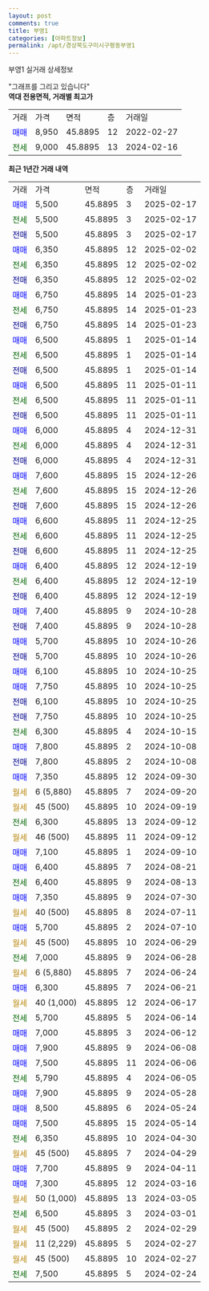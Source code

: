 ```yaml
---
layout: post
comments: true
title: 부영1
categories: [아파트정보]
permalink: /apt/경상북도구미시구평동부영1
---
```


부영1 실거래 상세정보

<script type="text/javascript">
  google.charts.load('current', {'packages':['line', 'corechart']});
  google.charts.setOnLoadCallback(drawChart);

  function drawChart() {
    var data = new google.visualization.DataTable();
    data.addColumn('date', '거래일');
    data.addColumn('number', "매매");
    data.addColumn('number', "전세");
    data.addColumn('number', "전매");

    data.addRows([[new Date(Date.parse("2025-02-17")), 5500, null, null], [new Date(Date.parse("2025-02-17")), null, 5500, null], [new Date(Date.parse("2025-02-17")), null, null, 5500], [new Date(Date.parse("2025-02-02")), 6350, null, null], [new Date(Date.parse("2025-02-02")), null, 6350, null], [new Date(Date.parse("2025-02-02")), null, null, 6350], [new Date(Date.parse("2025-01-23")), 6750, null, null], [new Date(Date.parse("2025-01-23")), null, 6750, null], [new Date(Date.parse("2025-01-23")), null, null, 6750], [new Date(Date.parse("2025-01-14")), 6500, null, null], [new Date(Date.parse("2025-01-14")), null, 6500, null], [new Date(Date.parse("2025-01-14")), null, null, 6500], [new Date(Date.parse("2025-01-11")), 6500, null, null], [new Date(Date.parse("2025-01-11")), null, 6500, null], [new Date(Date.parse("2025-01-11")), null, null, 6500], [new Date(Date.parse("2024-12-31")), 6000, null, null], [new Date(Date.parse("2024-12-31")), null, 6000, null], [new Date(Date.parse("2024-12-31")), null, null, 6000], [new Date(Date.parse("2024-12-26")), 7600, null, null], [new Date(Date.parse("2024-12-26")), null, 7600, null], [new Date(Date.parse("2024-12-26")), null, null, 7600], [new Date(Date.parse("2024-12-25")), 6600, null, null], [new Date(Date.parse("2024-12-25")), null, 6600, null], [new Date(Date.parse("2024-12-25")), null, null, 6600], [new Date(Date.parse("2024-12-19")), 6400, null, null], [new Date(Date.parse("2024-12-19")), null, 6400, null], [new Date(Date.parse("2024-12-19")), null, null, 6400], [new Date(Date.parse("2024-10-28")), 7400, null, null], [new Date(Date.parse("2024-10-28")), null, null, 7400], [new Date(Date.parse("2024-10-26")), 5700, null, null], [new Date(Date.parse("2024-10-26")), null, null, 5700], [new Date(Date.parse("2024-10-25")), 6100, null, null], [new Date(Date.parse("2024-10-25")), 7750, null, null], [new Date(Date.parse("2024-10-25")), null, null, 6100], [new Date(Date.parse("2024-10-25")), null, null, 7750], [new Date(Date.parse("2024-10-15")), null, 6300, null], [new Date(Date.parse("2024-10-08")), 7800, null, null], [new Date(Date.parse("2024-10-08")), null, null, 7800], [new Date(Date.parse("2024-09-30")), 7350, null, null], [new Date(Date.parse("2024-09-20")), null, null, null], [new Date(Date.parse("2024-09-19")), null, null, null], [new Date(Date.parse("2024-09-12")), null, 6300, null], [new Date(Date.parse("2024-09-12")), null, null, null], [new Date(Date.parse("2024-09-10")), 7100, null, null], [new Date(Date.parse("2024-08-21")), 6400, null, null], [new Date(Date.parse("2024-08-13")), null, 6400, null], [new Date(Date.parse("2024-07-30")), 7350, null, null], [new Date(Date.parse("2024-07-11")), null, null, null], [new Date(Date.parse("2024-07-10")), 5700, null, null], [new Date(Date.parse("2024-06-29")), null, null, null], [new Date(Date.parse("2024-06-28")), null, 7000, null], [new Date(Date.parse("2024-06-24")), null, null, null], [new Date(Date.parse("2024-06-21")), 6300, null, null], [new Date(Date.parse("2024-06-17")), null, null, null], [new Date(Date.parse("2024-06-14")), null, 5700, null], [new Date(Date.parse("2024-06-12")), 7000, null, null], [new Date(Date.parse("2024-06-08")), 7900, null, null], [new Date(Date.parse("2024-06-06")), 7500, null, null], [new Date(Date.parse("2024-06-05")), null, 5790, null], [new Date(Date.parse("2024-05-28")), 7900, null, null], [new Date(Date.parse("2024-05-24")), 8500, null, null], [new Date(Date.parse("2024-05-14")), 7500, null, null], [new Date(Date.parse("2024-04-30")), null, 6350, null], [new Date(Date.parse("2024-04-29")), null, null, null], [new Date(Date.parse("2024-04-11")), 7700, null, null], [new Date(Date.parse("2024-03-16")), 7300, null, null], [new Date(Date.parse("2024-03-05")), null, null, null], [new Date(Date.parse("2024-03-01")), null, 6500, null], [new Date(Date.parse("2024-02-29")), null, null, null], [new Date(Date.parse("2024-02-27")), null, null, null], [new Date(Date.parse("2024-02-27")), null, null, null], [new Date(Date.parse("2024-02-24")), null, 7500, null]]);

    var options = {
      hAxis: {
        format: 'yyyy/MM/dd'
      },    
      lineWidth: 0,
      pointsVisible: true,    
      title: '최근 1년간 유형별 실거래가 분포',
      legend: { position: 'bottom' }
    };

    var formatter = new google.visualization.NumberFormat({pattern:'###,###'} );
    formatter.format(data, 1);
    formatter.format(data, 2);
    
    setTimeout(function() {
        var chart = new google.visualization.LineChart(document.getElementById('columnchart_material'));
        chart.draw(data, (options));
        document.getElementById('loading').style.display = 'none';
    }, 200);
  }
</script>


<div id="loading" style="z-index:20; display: block; margin-left: 0px">"그래프를 그리고 있습니다"</div>
<div id="columnchart_material" style="width: 95%; margin-left: 0px; display: block"></div>
<!-- contents start -->
<b>역대 전용면적, 거래별 최고가</b>
<table class="sortable">
    <tr>
      <td>거래</td>
      <td>가격</td>
      <td>면적</td>
      <td>층</td>
      <td>거래일</td>
    </tr>
        <tr>
          <td><a style="color: blue">매매</a></td>
          <td>8,950</td>
          <td>45.8895</td>
          <td>12</td>
          <td>2022-02-27</td>
        </tr>        
        <tr>
              <td><a style="color: darkgreen">전세</a></td>
              <td>9,000</td>
              <td>45.8895</td>
              <td>13</td>
              <td>2024-02-16</td>
            </tr>        
    
</table>

<b>최근 1년간 거래 내역</b>

<table class="sortable">
    <tr>
      <td>거래</td>
      <td>가격</td>
      <td>면적</td>
      <td>층</td>
      <td>거래일</td>
    </tr>
    <tr>
      <td><a style="color: blue">매매</a></td>
      <td>5,500</td>
      <td>45.8895</td>
      <td>3</td>
      <td>2025-02-17</td>
    </tr>          <tr>
      <td><a style="color: darkgreen">전세</a></td>
      <td>5,500</td>
      <td>45.8895</td>
      <td>3</td>
      <td>2025-02-17</td>
    </tr>          <tr>
      <td><a style="color: darkblue">전매</a></td>
      <td>5,500</td>
      <td>45.8895</td>
      <td>3</td>
      <td>2025-02-17</td>
    </tr>          <tr>
      <td><a style="color: blue">매매</a></td>
      <td>6,350</td>
      <td>45.8895</td>
      <td>12</td>
      <td>2025-02-02</td>
    </tr>          <tr>
      <td><a style="color: darkgreen">전세</a></td>
      <td>6,350</td>
      <td>45.8895</td>
      <td>12</td>
      <td>2025-02-02</td>
    </tr>          <tr>
      <td><a style="color: darkblue">전매</a></td>
      <td>6,350</td>
      <td>45.8895</td>
      <td>12</td>
      <td>2025-02-02</td>
    </tr>          <tr>
      <td><a style="color: blue">매매</a></td>
      <td>6,750</td>
      <td>45.8895</td>
      <td>14</td>
      <td>2025-01-23</td>
    </tr>          <tr>
      <td><a style="color: darkgreen">전세</a></td>
      <td>6,750</td>
      <td>45.8895</td>
      <td>14</td>
      <td>2025-01-23</td>
    </tr>          <tr>
      <td><a style="color: darkblue">전매</a></td>
      <td>6,750</td>
      <td>45.8895</td>
      <td>14</td>
      <td>2025-01-23</td>
    </tr>          <tr>
      <td><a style="color: blue">매매</a></td>
      <td>6,500</td>
      <td>45.8895</td>
      <td>1</td>
      <td>2025-01-14</td>
    </tr>          <tr>
      <td><a style="color: darkgreen">전세</a></td>
      <td>6,500</td>
      <td>45.8895</td>
      <td>1</td>
      <td>2025-01-14</td>
    </tr>          <tr>
      <td><a style="color: darkblue">전매</a></td>
      <td>6,500</td>
      <td>45.8895</td>
      <td>1</td>
      <td>2025-01-14</td>
    </tr>          <tr>
      <td><a style="color: blue">매매</a></td>
      <td>6,500</td>
      <td>45.8895</td>
      <td>11</td>
      <td>2025-01-11</td>
    </tr>          <tr>
      <td><a style="color: darkgreen">전세</a></td>
      <td>6,500</td>
      <td>45.8895</td>
      <td>11</td>
      <td>2025-01-11</td>
    </tr>          <tr>
      <td><a style="color: darkblue">전매</a></td>
      <td>6,500</td>
      <td>45.8895</td>
      <td>11</td>
      <td>2025-01-11</td>
    </tr>          <tr>
      <td><a style="color: blue">매매</a></td>
      <td>6,000</td>
      <td>45.8895</td>
      <td>4</td>
      <td>2024-12-31</td>
    </tr>          <tr>
      <td><a style="color: darkgreen">전세</a></td>
      <td>6,000</td>
      <td>45.8895</td>
      <td>4</td>
      <td>2024-12-31</td>
    </tr>          <tr>
      <td><a style="color: darkblue">전매</a></td>
      <td>6,000</td>
      <td>45.8895</td>
      <td>4</td>
      <td>2024-12-31</td>
    </tr>          <tr>
      <td><a style="color: blue">매매</a></td>
      <td>7,600</td>
      <td>45.8895</td>
      <td>15</td>
      <td>2024-12-26</td>
    </tr>          <tr>
      <td><a style="color: darkgreen">전세</a></td>
      <td>7,600</td>
      <td>45.8895</td>
      <td>15</td>
      <td>2024-12-26</td>
    </tr>          <tr>
      <td><a style="color: darkblue">전매</a></td>
      <td>7,600</td>
      <td>45.8895</td>
      <td>15</td>
      <td>2024-12-26</td>
    </tr>          <tr>
      <td><a style="color: blue">매매</a></td>
      <td>6,600</td>
      <td>45.8895</td>
      <td>11</td>
      <td>2024-12-25</td>
    </tr>          <tr>
      <td><a style="color: darkgreen">전세</a></td>
      <td>6,600</td>
      <td>45.8895</td>
      <td>11</td>
      <td>2024-12-25</td>
    </tr>          <tr>
      <td><a style="color: darkblue">전매</a></td>
      <td>6,600</td>
      <td>45.8895</td>
      <td>11</td>
      <td>2024-12-25</td>
    </tr>          <tr>
      <td><a style="color: blue">매매</a></td>
      <td>6,400</td>
      <td>45.8895</td>
      <td>12</td>
      <td>2024-12-19</td>
    </tr>          <tr>
      <td><a style="color: darkgreen">전세</a></td>
      <td>6,400</td>
      <td>45.8895</td>
      <td>12</td>
      <td>2024-12-19</td>
    </tr>          <tr>
      <td><a style="color: darkblue">전매</a></td>
      <td>6,400</td>
      <td>45.8895</td>
      <td>12</td>
      <td>2024-12-19</td>
    </tr>          <tr>
      <td><a style="color: blue">매매</a></td>
      <td>7,400</td>
      <td>45.8895</td>
      <td>9</td>
      <td>2024-10-28</td>
    </tr>          <tr>
      <td><a style="color: darkblue">전매</a></td>
      <td>7,400</td>
      <td>45.8895</td>
      <td>9</td>
      <td>2024-10-28</td>
    </tr>          <tr>
      <td><a style="color: blue">매매</a></td>
      <td>5,700</td>
      <td>45.8895</td>
      <td>10</td>
      <td>2024-10-26</td>
    </tr>          <tr>
      <td><a style="color: darkblue">전매</a></td>
      <td>5,700</td>
      <td>45.8895</td>
      <td>10</td>
      <td>2024-10-26</td>
    </tr>          <tr>
      <td><a style="color: blue">매매</a></td>
      <td>6,100</td>
      <td>45.8895</td>
      <td>10</td>
      <td>2024-10-25</td>
    </tr>          <tr>
      <td><a style="color: blue">매매</a></td>
      <td>7,750</td>
      <td>45.8895</td>
      <td>10</td>
      <td>2024-10-25</td>
    </tr>          <tr>
      <td><a style="color: darkblue">전매</a></td>
      <td>6,100</td>
      <td>45.8895</td>
      <td>10</td>
      <td>2024-10-25</td>
    </tr>          <tr>
      <td><a style="color: darkblue">전매</a></td>
      <td>7,750</td>
      <td>45.8895</td>
      <td>10</td>
      <td>2024-10-25</td>
    </tr>          <tr>
      <td><a style="color: darkgreen">전세</a></td>
      <td>6,300</td>
      <td>45.8895</td>
      <td>4</td>
      <td>2024-10-15</td>
    </tr>          <tr>
      <td><a style="color: blue">매매</a></td>
      <td>7,800</td>
      <td>45.8895</td>
      <td>2</td>
      <td>2024-10-08</td>
    </tr>          <tr>
      <td><a style="color: darkblue">전매</a></td>
      <td>7,800</td>
      <td>45.8895</td>
      <td>2</td>
      <td>2024-10-08</td>
    </tr>          <tr>
      <td><a style="color: blue">매매</a></td>
      <td>7,350</td>
      <td>45.8895</td>
      <td>12</td>
      <td>2024-09-30</td>
    </tr>          <tr>
      <td><a style="color: darkgoldenrod">월세</a></td>
      <td>6 (5,880)</td>
      <td>45.8895</td>
      <td>7</td>
      <td>2024-09-20</td>
    </tr>          <tr>
      <td><a style="color: darkgoldenrod">월세</a></td>
      <td>45 (500)</td>
      <td>45.8895</td>
      <td>10</td>
      <td>2024-09-19</td>
    </tr>          <tr>
      <td><a style="color: darkgreen">전세</a></td>
      <td>6,300</td>
      <td>45.8895</td>
      <td>13</td>
      <td>2024-09-12</td>
    </tr>          <tr>
      <td><a style="color: darkgoldenrod">월세</a></td>
      <td>46 (500)</td>
      <td>45.8895</td>
      <td>11</td>
      <td>2024-09-12</td>
    </tr>          <tr>
      <td><a style="color: blue">매매</a></td>
      <td>7,100</td>
      <td>45.8895</td>
      <td>1</td>
      <td>2024-09-10</td>
    </tr>          <tr>
      <td><a style="color: blue">매매</a></td>
      <td>6,400</td>
      <td>45.8895</td>
      <td>7</td>
      <td>2024-08-21</td>
    </tr>          <tr>
      <td><a style="color: darkgreen">전세</a></td>
      <td>6,400</td>
      <td>45.8895</td>
      <td>9</td>
      <td>2024-08-13</td>
    </tr>          <tr>
      <td><a style="color: blue">매매</a></td>
      <td>7,350</td>
      <td>45.8895</td>
      <td>9</td>
      <td>2024-07-30</td>
    </tr>          <tr>
      <td><a style="color: darkgoldenrod">월세</a></td>
      <td>40 (500)</td>
      <td>45.8895</td>
      <td>8</td>
      <td>2024-07-11</td>
    </tr>          <tr>
      <td><a style="color: blue">매매</a></td>
      <td>5,700</td>
      <td>45.8895</td>
      <td>2</td>
      <td>2024-07-10</td>
    </tr>          <tr>
      <td><a style="color: darkgoldenrod">월세</a></td>
      <td>45 (500)</td>
      <td>45.8895</td>
      <td>10</td>
      <td>2024-06-29</td>
    </tr>          <tr>
      <td><a style="color: darkgreen">전세</a></td>
      <td>7,000</td>
      <td>45.8895</td>
      <td>9</td>
      <td>2024-06-28</td>
    </tr>          <tr>
      <td><a style="color: darkgoldenrod">월세</a></td>
      <td>6 (5,880)</td>
      <td>45.8895</td>
      <td>7</td>
      <td>2024-06-24</td>
    </tr>          <tr>
      <td><a style="color: blue">매매</a></td>
      <td>6,300</td>
      <td>45.8895</td>
      <td>7</td>
      <td>2024-06-21</td>
    </tr>          <tr>
      <td><a style="color: darkgoldenrod">월세</a></td>
      <td>40 (1,000)</td>
      <td>45.8895</td>
      <td>12</td>
      <td>2024-06-17</td>
    </tr>          <tr>
      <td><a style="color: darkgreen">전세</a></td>
      <td>5,700</td>
      <td>45.8895</td>
      <td>5</td>
      <td>2024-06-14</td>
    </tr>          <tr>
      <td><a style="color: blue">매매</a></td>
      <td>7,000</td>
      <td>45.8895</td>
      <td>3</td>
      <td>2024-06-12</td>
    </tr>          <tr>
      <td><a style="color: blue">매매</a></td>
      <td>7,900</td>
      <td>45.8895</td>
      <td>9</td>
      <td>2024-06-08</td>
    </tr>          <tr>
      <td><a style="color: blue">매매</a></td>
      <td>7,500</td>
      <td>45.8895</td>
      <td>11</td>
      <td>2024-06-06</td>
    </tr>          <tr>
      <td><a style="color: darkgreen">전세</a></td>
      <td>5,790</td>
      <td>45.8895</td>
      <td>4</td>
      <td>2024-06-05</td>
    </tr>          <tr>
      <td><a style="color: blue">매매</a></td>
      <td>7,900</td>
      <td>45.8895</td>
      <td>9</td>
      <td>2024-05-28</td>
    </tr>          <tr>
      <td><a style="color: blue">매매</a></td>
      <td>8,500</td>
      <td>45.8895</td>
      <td>6</td>
      <td>2024-05-24</td>
    </tr>          <tr>
      <td><a style="color: blue">매매</a></td>
      <td>7,500</td>
      <td>45.8895</td>
      <td>15</td>
      <td>2024-05-14</td>
    </tr>          <tr>
      <td><a style="color: darkgreen">전세</a></td>
      <td>6,350</td>
      <td>45.8895</td>
      <td>10</td>
      <td>2024-04-30</td>
    </tr>          <tr>
      <td><a style="color: darkgoldenrod">월세</a></td>
      <td>45 (500)</td>
      <td>45.8895</td>
      <td>7</td>
      <td>2024-04-29</td>
    </tr>          <tr>
      <td><a style="color: blue">매매</a></td>
      <td>7,700</td>
      <td>45.8895</td>
      <td>9</td>
      <td>2024-04-11</td>
    </tr>          <tr>
      <td><a style="color: blue">매매</a></td>
      <td>7,300</td>
      <td>45.8895</td>
      <td>12</td>
      <td>2024-03-16</td>
    </tr>          <tr>
      <td><a style="color: darkgoldenrod">월세</a></td>
      <td>50 (1,000)</td>
      <td>45.8895</td>
      <td>13</td>
      <td>2024-03-05</td>
    </tr>          <tr>
      <td><a style="color: darkgreen">전세</a></td>
      <td>6,500</td>
      <td>45.8895</td>
      <td>3</td>
      <td>2024-03-01</td>
    </tr>          <tr>
      <td><a style="color: darkgoldenrod">월세</a></td>
      <td>45 (500)</td>
      <td>45.8895</td>
      <td>2</td>
      <td>2024-02-29</td>
    </tr>          <tr>
      <td><a style="color: darkgoldenrod">월세</a></td>
      <td>11 (2,229)</td>
      <td>45.8895</td>
      <td>5</td>
      <td>2024-02-27</td>
    </tr>          <tr>
      <td><a style="color: darkgoldenrod">월세</a></td>
      <td>45 (500)</td>
      <td>45.8895</td>
      <td>10</td>
      <td>2024-02-27</td>
    </tr>          <tr>
      <td><a style="color: darkgreen">전세</a></td>
      <td>7,500</td>
      <td>45.8895</td>
      <td>5</td>
      <td>2024-02-24</td>
    </tr>      </table>
<!-- contents end -->    

